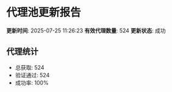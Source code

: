 # 代理池更新报告

**更新时间**: 2025-07-25 11:26:23
**有效代理数量**: 524
**更新状态**:  成功

## 代理统计
- 总获取: 524
- 验证通过: 524
- 成功率: 100%
